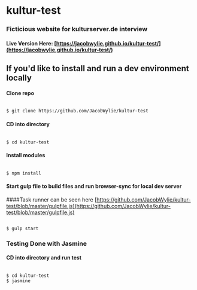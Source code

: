 # kultur-test

### Ficticious website for kulturserver.de interview

#### Live Version Here: [https://jacobwylie.github.io/kultur-test/](https://jacobwylie.github.io/kultur-test/)

## If you'd like to install and run a dev environment locally

#### Clone repo

```

$ git clone https://github.com/JacobWylie/kultur-test

```

#### CD into directory

```

$ cd kultur-test

```

#### Install modules

```

$ npm install

```

#### Start gulp file to build files and run browser-sync for local dev server
####Task runner can be seen here [https://github.com/JacobWylie/kultur-test/blob/master/gulpfile.js](https://github.com/JacobWylie/kultur-test/blob/master/gulpfile.js)

```

$ gulp start

```

### Testing Done with Jasmine
#### CD into directory and run test


```

$ cd kultur-test
$ jasmine

```






































